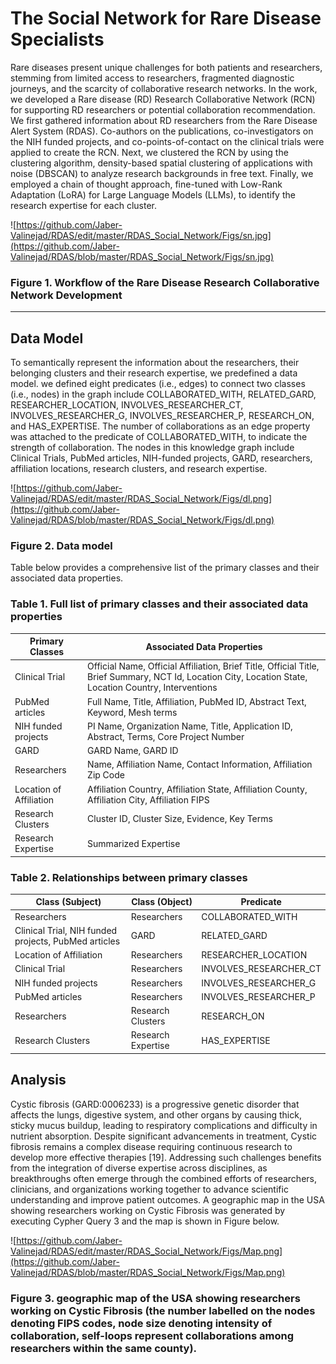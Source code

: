# The Social Network for Rare Disease Specialists

Rare diseases present unique challenges for both patients and researchers, stemming from limited access to researchers, fragmented diagnostic journeys, and the scarcity of collaborative research networks. In the work, we developed a Rare disease (RD) Research Collaborative Network (RCN) for supporting RD researchers or potential collaboration recommendation.
We first gathered information about RD researchers from the Rare Disease Alert System (RDAS). Co-authors on the publications, co-investigators on the NIH funded projects, and co-points-of-contact on the clinical trials were applied to create the RCN. Next, we clustered the RCN by using the clustering algorithm, density-based spatial clustering of applications with noise (DBSCAN) to analyze research backgrounds in free text. Finally, we employed a chain of thought approach, fine-tuned with Low-Rank Adaptation (LoRA) for Large Language Models (LLMs), to identify the research expertise for each cluster.

![https://github.com/Jaber-Valinejad/RDAS/edit/master/RDAS_Social_Network/Figs/sn.jpg](https://github.com/Jaber-Valinejad/RDAS/blob/master/RDAS_Social_Network/Figs/sn.jpg)
### Figure 1. Workflow of the Rare Disease Research Collaborative Network Development 

--------------
## Data Model
To semantically represent the information about the researchers, their belonging clusters and their research expertise, we predefined a data model. we defined eight predicates (i.e., edges) to connect two classes (i.e., nodes) in the graph include COLLABORATED_WITH, RELATED_GARD, RESEARCHER_LOCATION, INVOLVES_RESEARCHER_CT, INVOLVES_RESEARCHER_G, INVOLVES_RESEARCHER_P, RESEARCH_ON, and HAS_EXPERTISE.  The number of collaborations as an edge property was attached to the predicate of COLLABORATED_WITH, to indicate the strength of collaboration. The nodes in this knowledge graph include Clinical Trials, PubMed articles, NIH-funded projects, GARD, researchers, affiliation locations, research clusters, and research expertise.

![https://github.com/Jaber-Valinejad/RDAS/edit/master/RDAS_Social_Network/Figs/dl.png](https://github.com/Jaber-Valinejad/RDAS/blob/master/RDAS_Social_Network/Figs/dl.png)
### Figure 2. Data model 

Table below provides a comprehensive list of the primary classes and their associated data properties. 

### Table 1. Full list of primary classes and their associated data properties

| Primary Classes           | Associated Data Properties                                                                                           | 
|---------------------------|----------------------------------------------------------------------------------------------------------------------|
| Clinical Trial            | Official Name, Official Affiliation, Brief Title, Official Title, Brief Summary, NCT Id, Location City, Location State, Location Country, Interventions |                   
| PubMed articles           | Full Name, Title, Affiliation, PubMed ID, Abstract Text, Keyword, Mesh terms                                        |                   
| NIH funded projects       | PI Name, Organization Name, Title, Application ID, Abstract, Terms, Core Project Number                             |                   
| GARD                      | GARD Name, GARD ID                                                                                                  |                   
| Researchers               | Name, Affiliation Name, Contact Information, Affiliation Zip Code                                                   |                   
| Location of Affiliation   | Affiliation Country, Affiliation State, Affiliation County, Affiliation City, Affiliation FIPS                      |                   
| Research Clusters         | Cluster ID, Cluster Size, Evidence, Key Terms                                                                       |                   
| Research Expertise        | Summarized Expertise                                                                                                |                   


### Table 2. Relationships between primary classes

| Class (Subject)                               | Class (Object)       | Predicate               |
|-----------------------------------------------|-----------------------|-------------------------|
| Researchers                                   | Researchers           | COLLABORATED_WITH       |
| Clinical Trial, NIH funded projects, PubMed articles | GARD                  | RELATED_GARD            |
| Location of Affiliation                       | Researchers           | RESEARCHER_LOCATION     |
| Clinical Trial                                | Researchers           | INVOLVES_RESEARCHER_CT  |
| NIH funded projects                           | Researchers           | INVOLVES_RESEARCHER_G   |
| PubMed articles                               | Researchers           | INVOLVES_RESEARCHER_P   |
| Researchers                                   | Research Clusters     | RESEARCH_ON             |
| Research Clusters                             | Research Expertise    | HAS_EXPERTISE           |

## Analysis  
Cystic fibrosis (GARD:0006233) is a progressive genetic disorder that affects the lungs, digestive system, and other organs by causing thick, sticky mucus buildup, leading to respiratory complications and difficulty in nutrient absorption. Despite significant advancements in treatment, Cystic fibrosis remains a complex disease requiring continuous research to develop more effective therapies [19]. Addressing such challenges benefits from the integration of diverse expertise across disciplines, as breakthroughs often emerge through the combined efforts of researchers, clinicians, and organizations working together to advance scientific understanding and improve patient outcomes. 
A geographic map in the USA showing researchers working on Cystic Fibrosis was generated by executing Cypher Query 3 and the map is shown in Figure below. 

![https://github.com/Jaber-Valinejad/RDAS/edit/master/RDAS_Social_Network/Figs/Map.png](https://github.com/Jaber-Valinejad/RDAS/blob/master/RDAS_Social_Network/Figs/Map.png)
### Figure 3. geographic map of the USA showing researchers working on Cystic Fibrosis (the number labelled on the nodes denoting FIPS codes, node size denoting intensity of collaboration, self-loops  represent collaborations among researchers within the same county).
